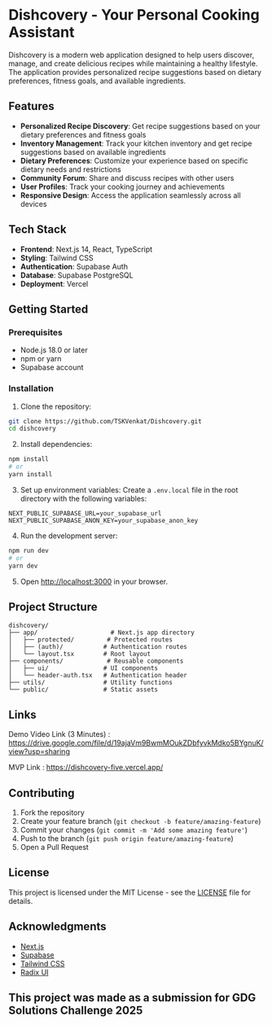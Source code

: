 # Dishcovery - Your Personal Cooking Assistant

Dishcovery is a modern web application designed to help users discover, manage, and create delicious recipes while maintaining a healthy lifestyle. The application provides personalized recipe suggestions based on dietary preferences, fitness goals, and available ingredients.

## Features

- **Personalized Recipe Discovery**: Get recipe suggestions based on your dietary preferences and fitness goals
- **Inventory Management**: Track your kitchen inventory and get recipe suggestions based on available ingredients
- **Dietary Preferences**: Customize your experience based on specific dietary needs and restrictions
- **Community Forum**: Share and discuss recipes with other users
- **User Profiles**: Track your cooking journey and achievements
- **Responsive Design**: Access the application seamlessly across all devices

## Tech Stack

- **Frontend**: Next.js 14, React, TypeScript
- **Styling**: Tailwind CSS
- **Authentication**: Supabase Auth
- **Database**: Supabase PostgreSQL
- **Deployment**: Vercel

## Getting Started

### Prerequisites

- Node.js 18.0 or later
- npm or yarn
- Supabase account

### Installation

1. Clone the repository:
```bash
git clone https://github.com/TSKVenkat/Dishcovery.git
cd dishcovery
```

2. Install dependencies:
```bash
npm install
# or
yarn install
```

3. Set up environment variables:
Create a `.env.local` file in the root directory with the following variables:
```env
NEXT_PUBLIC_SUPABASE_URL=your_supabase_url
NEXT_PUBLIC_SUPABASE_ANON_KEY=your_supabase_anon_key
```

4. Run the development server:
```bash
npm run dev
# or
yarn dev
```

5. Open [http://localhost:3000](http://localhost:3000) in your browser.

## Project Structure

```
dishcovery/
├── app/                    # Next.js app directory
│   ├── protected/         # Protected routes
│   ├── (auth)/           # Authentication routes
│   └── layout.tsx        # Root layout
├── components/            # Reusable components
│   ├── ui/               # UI components
│   └── header-auth.tsx   # Authentication header
├── utils/                # Utility functions
└── public/               # Static assets
```
## Links

Demo Video Link (3 Minutes) : https://drive.google.com/file/d/19ajaVm9BwmMOukZDbfyvkMdko5BYgnuK/view?usp=sharing

MVP Link : https://dishcovery-five.vercel.app/


## Contributing

1. Fork the repository
2. Create your feature branch (`git checkout -b feature/amazing-feature`)
3. Commit your changes (`git commit -m 'Add some amazing feature'`)
4. Push to the branch (`git push origin feature/amazing-feature`)
5. Open a Pull Request

## License

This project is licensed under the MIT License - see the [LICENSE](LICENSE) file for details.

## Acknowledgments

- [Next.js](https://nextjs.org/)
- [Supabase](https://supabase.com/)
- [Tailwind CSS](https://tailwindcss.com/)
- [Radix UI](https://www.radix-ui.com/)

## This project was made as a submission  for  GDG Solutions Challenge 2025 


